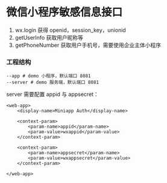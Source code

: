 # 微信小程序敏感信息接口

1. wx.login 获得 openid，session_key，unionid
2. getUserInfo 获取用户昵称等
3. getPhoneNumber 获取用户手机号，需要使用企业主体小程序

### 工程结构

    --app # demo 小程序，默认端口 8081
    --server # demo 服务端，默认端口 8081

server 需要配置 appid 与 appsecret：

    <web-app>
        <display-name>Miniapp Auth</display-name>
    
        <context-param>
            <param-name>appid</param-name>
            <param-value>wxappid</param-value>
        </context-param>
    
        <context-param>
            <param-name>appsecret</param-name>
            <param-value>wxappsecret</param-value>
        </context-param>
   
    </web-app>


